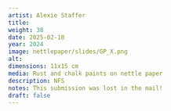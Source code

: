 ```yaml
---
artist: Alexie Staffer
title: 
weight: 38
date: 2025-02-10
year: 2024
image: nettlepaper/slides/GP_X.png
alt: 
dimensions: 11x15 cm
media: Rust and chalk paints on nettle paper
description: NFS
notes: This submission was lost in the mail!
draft: false
---
```


